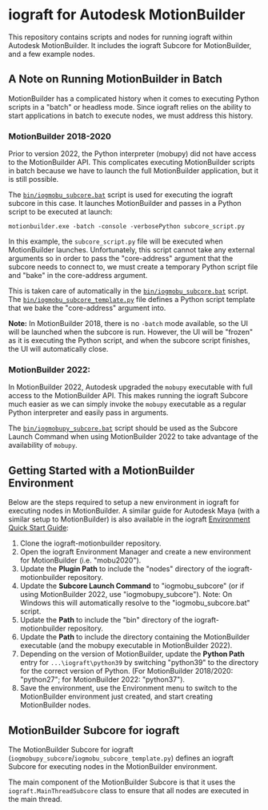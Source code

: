 # iograft for Autodesk MotionBuilder

This repository contains scripts and nodes for running iograft within Autodesk MotionBuilder. It includes the iograft Subcore for MotionBuilder, and a few example nodes.

## A Note on Running MotionBuilder in Batch

MotionBuilder has a complicated history when it comes to executing Python scripts in a "batch" or headless mode. Since iograft relies on the ability to start applications in batch to execute nodes, we must address this history.

### MotionBuilder 2018-2020
Prior to version 2022, the Python interpreter (mobupy) did not have access to the MotionBuilder API. This complicates executing MotionBuilder scripts in batch because we have to launch the full MotionBuilder application, but it is still possible.

The [`bin/iogmobu_subcore.bat`](bin/iogmobu_subcore.bat) script is used for executing the iograft subcore in this case. It launches MotionBuilder and passes in a Python script to be executed at launch:

```
motionbuilder.exe -batch -console -verbosePython subcore_script.py
```

In this example, the `subcore_script.py` file will be executed when MotionBuilder launches. Unfortunately, this script cannot take any external arguments so in order to pass the "core-address" argument that the subcore needs to connect to, we must create a temporary Python script file and "bake" in the core-address argument.

This is taken care of automatically in the [`bin/iogmobu_subcore.bat`](bin/iogmobu_subcore.bat) script. The [`bin/iogmobu_subcore_template.py`](bin/iogmobu_subcore_template.py) file defines a Python script template that we bake the "core-address" argument into.

**Note:** In MotionBuilder 2018, there is no `-batch` mode available, so the UI will be launched when the subcore is run. However, the UI will be "frozen" as it is executing the Python script, and when the subcore script finishes, the UI will automatically close.

### MotionBuilder 2022:
In MotionBuilder 2022, Autodesk upgraded the `mobupy` executable with full access to the MotionBuilder API. This makes running the iograft Subcore much easier as we can simply invoke the `mobupy` executable as a regular Python interpreter and easily pass in arguments.

The [`bin/iogmobupy_subcore.bat`](bin/iogmobupy_subcore.bat) script should be used as the Subcore Launch Command when using MotionBuilder 2022 to take advantage of the availability of `mobupy`.

## Getting Started with a MotionBuilder Environment

Below are the steps required to setup a new environment in iograft for executing nodes in MotionBuilder. A similar guide for Autodesk Maya (with a similar setup to MotionBuilder) is also available in the
iograft [Environment Quick Start Guide](https://docs.iograft.com/getting-started/guides/creating-a-new-environment):

1. Clone the iograft-motionbuilder repository.
2. Open the iograft Environment Manager and create a new environment for MotionBuilder (i.e. "mobu2020").
3. Update the **Plugin Path** to include the "nodes" directory of the iograft-motionbuilder repository.
4. Update the **Subcore Launch Command** to "iogmobu_subcore" (or if using MotionBuilder 2022, use "iogmobupy_subcore"). Note: On Windows this will automatically resolve to the "iogmobu_subcore.bat" script.
5. Update the **Path** to include the "bin" directory of the iograft-motionbuilder repository.
6. Update the **Path** to include the directory containing the MotionBuilder executable (and the mobupy executable in MotionBuilder 2022).
7. Depending on the version of MotionBuilder, update the **Python Path** entry for `...\iograft\python39` by switching "python39" to the directory for the correct version of Python. (For MotionBuilder 2018/2020: "python27"; for MotionBuilder 2022: "python37").
8. Save the environment, use the Environment menu to switch to the MotionBuilder environment just created, and start creating MotionBuilder nodes.

## MotionBuilder Subcore for iograft

The MotionBuilder Subcore for iograft (`iogmobupy_subcore`/`iogmobu_subcore_template.py`) defines an iograft Subcore for executing nodes in the MotionBuilder environment.

The main component of the MotionBuilder Subcore is that it uses the `iograft.MainThreadSubcore` class to ensure that all nodes are executed in the main thread.
